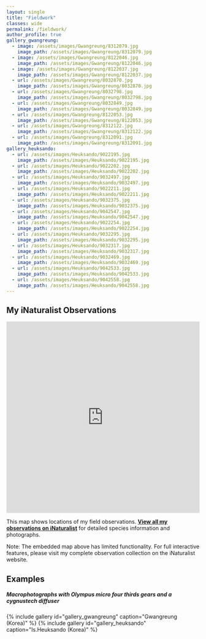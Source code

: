 ```yaml
---
layout: single
title: "Fieldwork"
classes: wide
permalink: /fieldwork/
author_profile: true
gallery_gwangreung:
  - image: /assets/images/Gwangreung/8312079.jpg
    image_path: /assets/images/Gwangreung/8312079.jpg
  - image: /assets/images/Gwangreung/8122046.jpg
    image_path: /assets/images/Gwangreung/8122046.jpg
  - image: /assets/images/Gwangreung/8122037.jpg
    image_path: /assets/images/Gwangreung/8122037.jpg
  - url: /assets/images/Gwangreung/8032870.jpg
    image_path: /assets/images/Gwangreung/8032870.jpg
  - url: /assets/images/Gwangreung/8032798.jpg
    image_path: /assets/images/Gwangreung/8032798.jpg
  - url: /assets/images/Gwangreung/8032849.jpg
    image_path: /assets/images/Gwangreung/8032849.jpg
  - url: /assets/images/Gwangreung/8122053.jpg
    image_path: /assets/images/Gwangreung/8122053.jpg
  - url: /assets/images/Gwangreung/8312122.jpg
    image_path: /assets/images/Gwangreung/8312122.jpg
  - url: /assets/images/Gwangreung/8312091.jpg
    image_path: /assets/images/Gwangreung/8312091.jpg
gallery_heuksando:
  - url: /assets/images/Heuksando/9022195.jpg
    image_path: /assets/images/Heuksando/9022195.jpg
  - url: /assets/images/Heuksando/9022202.jpg
    image_path: /assets/images/Heuksando/9022202.jpg
  - url: /assets/images/Heuksando/9032497.jpg
    image_path: /assets/images/Heuksando/9032497.jpg
  - url: /assets/images/Heuksando/9022211.jpg
    image_path: /assets/images/Heuksando/9022211.jpg
  - url: /assets/images/Heuksando/9032375.jpg
    image_path: /assets/images/Heuksando/9032375.jpg
  - url: /assets/images/Heuksando/9042547.jpg
    image_path: /assets/images/Heuksando/9042547.jpg
  - url: /assets/images/Heuksando/9022254.jpg
    image_path: /assets/images/Heuksando/9022254.jpg
  - url: /assets/images/Heuksando/9032295.jpg
    image_path: /assets/images/Heuksando/9032295.jpg
  - url: /assets/images/Heuksando/9032317.jpg
    image_path: /assets/images/Heuksando/9032317.jpg
  - url: /assets/images/Heuksando/9032469.jpg
    image_path: /assets/images/Heuksando/9032469.jpg
  - url: /assets/images/Heuksando/9042533.jpg
    image_path: /assets/images/Heuksando/9042533.jpg
  - url: /assets/images/Heuksando/9042558.jpg
    image_path: /assets/images/Heuksando/9042558.jpg
---
```


## My iNaturalist Observations

<iframe src="https://www.inaturalist.org/observations/map?user_id=hanhee&layout=false" width="100%" height="500px" frameborder="0"></iframe>

<div class="notice--info" style="margin-top: 10px; margin-bottom: 20px;">
  <p>This map shows locations of my field observations. <a href="https://www.inaturalist.org/observations?user_id=hanhee" target="_blank"><strong>View all my observations on iNaturalist</strong></a> for detailed species information and photographs.</p>
  
  <p>Note: The embedded map above has limited functionality. For full interactive features, please visit my complete observation collection on the iNaturalist website.</p>
</div>

## Examples

##### Macrophotographs with Olympus micro four thirds gears and a cygnustech diffuser


{% include gallery id="gallery_gwangreung" caption="Gwangreung (Korea)" %}
{% include gallery id="gallery_heuksando" caption="Is.Heuksando (Korea)" %}


